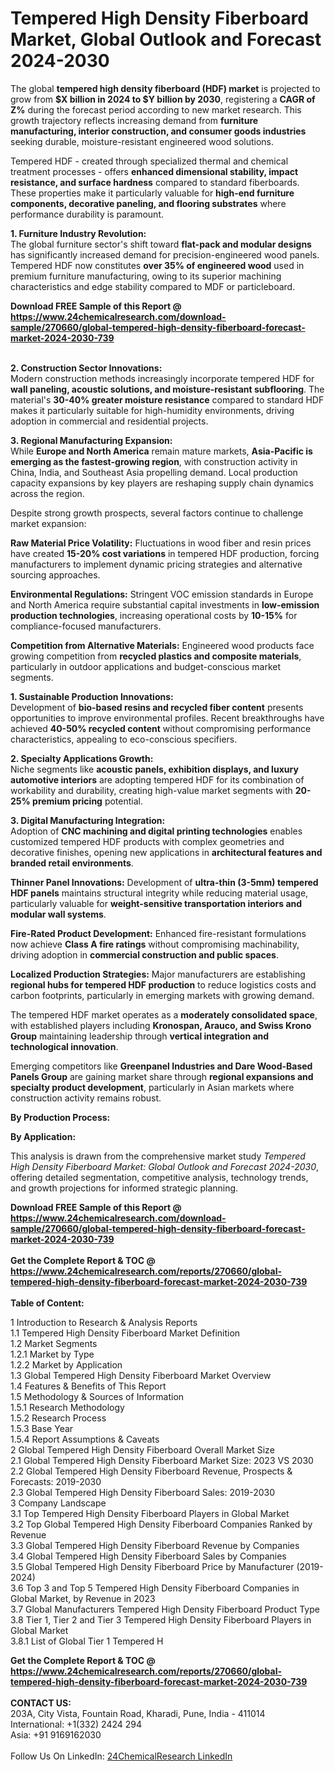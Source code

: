 <h1>Tempered High Density Fiberboard Market, Global Outlook and Forecast 2024-2030</h1><p>The global <strong>tempered high density fiberboard (HDF) market</strong> is projected to grow from <strong>$X billion in 2024 to $Y billion by 2030</strong>, registering a <strong>CAGR of Z%</strong> during the forecast period according to new market research. This growth trajectory reflects increasing demand from <strong>furniture manufacturing, interior construction, and consumer goods industries</strong> seeking durable, moisture-resistant engineered wood solutions.</p><p>Tempered HDF - created through specialized thermal and chemical treatment processes - offers <strong>enhanced dimensional stability, impact resistance, and surface hardness</strong> compared to standard fiberboards. These properties make it particularly valuable for <strong>high-end furniture components, decorative paneling, and flooring substrates</strong> where performance durability is paramount.</p><p><strong>1. Furniture Industry Revolution:</strong><br>
The global furniture sector's shift toward <strong>flat-pack and modular designs</strong> has significantly increased demand for precision-engineered wood panels. Tempered HDF now constitutes <strong>over 35% of engineered wood</strong> used in premium furniture manufacturing, owing to its superior machining characteristics and edge stability compared to MDF or particleboard.</p><div><b>Download FREE Sample of this Report @ 
            <a href="https://www.24chemicalresearch.com/download-sample/270660/global-tempered-high-density-fiberboard-forecast-market-2024-2030-739">
            https://www.24chemicalresearch.com/download-sample/270660/global-tempered-high-density-fiberboard-forecast-market-2024-2030-739</a></b></div><br><p><strong>2. Construction Sector Innovations:</strong><br>
Modern construction methods increasingly incorporate tempered HDF for <strong>wall paneling, acoustic solutions, and moisture-resistant subflooring</strong>. The material's <strong>30-40% greater moisture resistance</strong> compared to standard HDF makes it particularly suitable for high-humidity environments, driving adoption in commercial and residential projects.</p><p><strong>3. Regional Manufacturing Expansion:</strong><br>
While <strong>Europe and North America</strong> remain mature markets, <strong>Asia-Pacific is emerging as the fastest-growing region</strong>, with construction activity in China, India, and Southeast Asia propelling demand. Local production capacity expansions by key players are reshaping supply chain dynamics across the region.</p><p>Despite strong growth prospects, several factors continue to challenge market expansion:</p><p><strong>Raw Material Price Volatility:</strong> Fluctuations in wood fiber and resin prices have created <strong>15-20% cost variations</strong> in tempered HDF production, forcing manufacturers to implement dynamic pricing strategies and alternative sourcing approaches.</p><p><strong>Environmental Regulations:</strong> Stringent VOC emission standards in Europe and North America require substantial capital investments in <strong>low-emission production technologies</strong>, increasing operational costs by <strong>10-15%</strong> for compliance-focused manufacturers.</p><p><strong>Competition from Alternative Materials:</strong> Engineered wood products face growing competition from <strong>recycled plastics and composite materials</strong>, particularly in outdoor applications and budget-conscious market segments.</p><p><strong>1. Sustainable Production Innovations:</strong><br>
Development of <strong>bio-based resins and recycled fiber content</strong> presents opportunities to improve environmental profiles. Recent breakthroughs have achieved <strong>40-50% recycled content</strong> without compromising performance characteristics, appealing to eco-conscious specifiers.</p><p><strong>2. Specialty Applications Growth:</strong><br>
Niche segments like <strong>acoustic panels, exhibition displays, and luxury automotive interiors</strong> are adopting tempered HDF for its combination of workability and durability, creating high-value market segments with <strong>20-25% premium pricing</strong> potential.</p><p><strong>3. Digital Manufacturing Integration:</strong><br>
Adoption of <strong>CNC machining and digital printing technologies</strong> enables customized tempered HDF products with complex geometries and decorative finishes, opening new applications in <strong>architectural features and branded retail environments</strong>.</p><p><strong>Thinner Panel Innovations:</strong> Development of <strong>ultra-thin (3-5mm) tempered HDF panels</strong> maintains structural integrity while reducing material usage, particularly valuable for <strong>weight-sensitive transportation interiors and modular wall systems</strong>.</p><p><strong>Fire-Rated Product Development:</strong> Enhanced fire-resistant formulations now achieve <strong>Class A fire ratings</strong> without compromising machinability, driving adoption in <strong>commercial construction and public spaces</strong>.</p><p><strong>Localized Production Strategies:</strong> Major manufacturers are establishing <strong>regional hubs for tempered HDF production</strong> to reduce logistics costs and carbon footprints, particularly in emerging markets with growing demand.</p><p>The tempered HDF market operates as a <strong>moderately consolidated space</strong>, with established players including <strong>Kronospan, Arauco, and Swiss Krono Group</strong> maintaining leadership through <strong>vertical integration and technological innovation</strong>.</p><p>Emerging competitors like <strong>Greenpanel Industries and Dare Wood-Based Panels Group</strong> are gaining market share through <strong>regional expansions and specialty product development</strong>, particularly in Asian markets where construction activity remains robust.</p><p><strong>By Production Process:</strong></p><p><strong>By Application:</strong></p><p>This analysis is drawn from the comprehensive market study <em>Tempered High Density Fiberboard Market: Global Outlook and Forecast 2024-2030</em>, offering detailed segmentation, competitive analysis, technology trends, and growth projections for informed strategic planning.</p><div><b>Download FREE Sample of this Report @ 
            <a href="https://www.24chemicalresearch.com/download-sample/270660/global-tempered-high-density-fiberboard-forecast-market-2024-2030-739">
            https://www.24chemicalresearch.com/download-sample/270660/global-tempered-high-density-fiberboard-forecast-market-2024-2030-739</a></b></div><br><div><b>Get the Complete Report & TOC @ 
            <a href="https://www.24chemicalresearch.com/reports/270660/global-tempered-high-density-fiberboard-forecast-market-2024-2030-739">
            https://www.24chemicalresearch.com/reports/270660/global-tempered-high-density-fiberboard-forecast-market-2024-2030-739</a></b></div><br>
            <b>Table of Content:</b><p>1 Introduction to Research & Analysis Reports<br />
    1.1 Tempered High Density Fiberboard Market Definition<br />
    1.2 Market Segments<br />
        1.2.1 Market by Type<br />
        1.2.2 Market by Application<br />
    1.3 Global Tempered High Density Fiberboard Market Overview<br />
    1.4 Features & Benefits of This Report<br />
    1.5 Methodology & Sources of Information<br />
        1.5.1 Research Methodology<br />
        1.5.2 Research Process<br />
        1.5.3 Base Year<br />
        1.5.4 Report Assumptions & Caveats<br />
2 Global Tempered High Density Fiberboard Overall Market Size<br />
    2.1 Global Tempered High Density Fiberboard Market Size: 2023 VS 2030<br />
    2.2 Global Tempered High Density Fiberboard Revenue, Prospects & Forecasts: 2019-2030<br />
    2.3 Global Tempered High Density Fiberboard Sales: 2019-2030<br />
3 Company Landscape<br />
    3.1 Top Tempered High Density Fiberboard Players in Global Market<br />
    3.2 Top Global Tempered High Density Fiberboard Companies Ranked by Revenue<br />
    3.3 Global Tempered High Density Fiberboard Revenue by Companies<br />
    3.4 Global Tempered High Density Fiberboard Sales by Companies<br />
    3.5 Global Tempered High Density Fiberboard Price by Manufacturer (2019-2024)<br />
    3.6 Top 3 and Top 5 Tempered High Density Fiberboard Companies in Global Market, by Revenue in 2023<br />
    3.7 Global Manufacturers Tempered High Density Fiberboard Product Type<br />
    3.8 Tier 1, Tier 2 and Tier 3 Tempered High Density Fiberboard Players in Global Market<br />
        3.8.1 List of Global Tier 1 Tempered H</p><div><b>Get the Complete Report & TOC @ 
            <a href="https://www.24chemicalresearch.com/reports/270660/global-tempered-high-density-fiberboard-forecast-market-2024-2030-739">
            https://www.24chemicalresearch.com/reports/270660/global-tempered-high-density-fiberboard-forecast-market-2024-2030-739</a></b></div><br><b>CONTACT US:</b><br>
            203A, City Vista, Fountain Road, Kharadi, Pune, India - 411014<br>
            International: +1(332) 2424 294<br>
            Asia: +91 9169162030 <br><br>
            Follow Us On LinkedIn: <a href="https://www.linkedin.com/company/24chemicalresearch/">24ChemicalResearch LinkedIn</a>